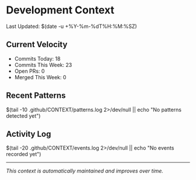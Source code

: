 # Development Context

Last Updated: $(date -u +%Y-%m-%dT%H:%M:%SZ)

## Current Velocity
- Commits Today: 18
- Commits This Week: 23
- Open PRs: 0
- Merged This Week: 0

## Recent Patterns
$(tail -10 .github/CONTEXT/patterns.log 2>/dev/null || echo "No patterns detected yet")

## Activity Log
$(tail -20 .github/CONTEXT/events.log 2>/dev/null || echo "No events recorded yet")

---
*This context is automatically maintained and improves over time.*
